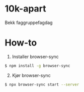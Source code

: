 # 10k-apart
Bekk faggruppefagdag

# How-to

1. Installer browser-sync
```bash
$ npm install -g browser-sync
```
2. Kjør browser-sync
```bash
$ npx browser-sync start --server
```
